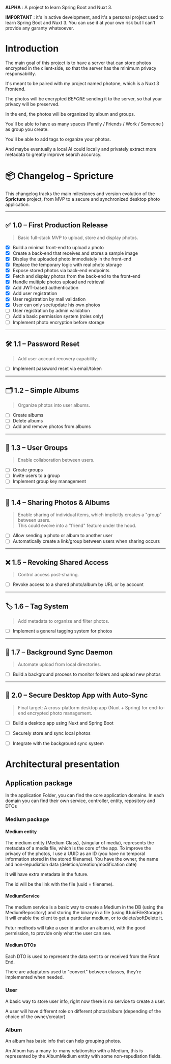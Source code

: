 **ALPHA** : A project to learn Spring Boot and Nuxt 3.

**IMPORTANT** : it's in active development, and it's a personal project used to learn Spring Boot and Nuxt 3.
You can use it at your own risk but I can't provide any garanty whatsoever.

# Introduction
The main goal of this project is to have a server that can store photos encrypted in the client-side, so that the server has the minimum privacy responsability.

It's meant to be paired with my project named photone, which is a Nuxt 3 Frontend.

The photos will be encrypted *BEFORE* sending it to the server, so that your privacy will be preserved.

In the end, the photos will be organized by album and groups. 

You'll be able to have as many spaces (Family / Friends / Work / Someone ) as group you create.

You'll be able to add tags to organize your photos. 

And maybe eventually a local AI could locally and privately extract more metadata to greatly improve search accuracy.

# 📦 Changelog – Spricture

This changelog tracks the main milestones and version evolution of the **Spricture** project, from MVP to a secure and synchronized desktop photo application.

---

## ✅ 1.0 – First Production Release

> Basic full-stack MVP to upload, store and display photos.

- [x] Build a minimal front-end to upload a photo
- [x] Create a back-end that receives and stores a sample image
- [x] Display the uploaded photo immediately in the front-end
- [x] Replace the temporary logic with real photo storage
- [x] Expose stored photos via back-end endpoints
- [x] Fetch and display photos from the back-end to the front-end
- [x] Handle multiple photos upload and retrieval
- [x] Add JWT-based authentication
- [X] Add user registration
- [X] User registration by mail validation
- [X] User can only see/update his own photos
- [ ] User registration by admin validation
- [ ] Add a basic permission system (roles only)
- [ ] Implement photo encryption before storage

---

## 🛠 1.1 – Password Reset

> Add user account recovery capability.

- [ ] Implement password reset via email/token

---

## 🗂 1.2 – Simple Albums

> Organize photos into user albums.

- [ ] Create albums
- [ ] Delete albums
- [ ] Add and remove photos from albums

---

## 👥 1.3 – User Groups

> Enable collaboration between users.

- [ ] Create groups
- [ ] Invite users to a group
- [ ] Implement group key management

---

## 🔗 1.4 – Sharing Photos & Albums

> Enable sharing of individual items, which implicitly creates a "group" between users.  
> This could evolve into a "friend" feature under the hood.

- [ ] Allow sending a photo or album to another user
- [ ] Automatically create a link/group between users when sharing occurs

---

## ❌ 1.5 – Revoking Shared Access

> Control access post-sharing.

- [ ] Revoke access to a shared photo/album by URL or by account

---

## 🏷 1.6 – Tag System

> Add metadata to organize and filter photos.

- [ ] Implement a general tagging system for photos

---

## 🔁 1.7 – Background Sync Daemon

> Automate upload from local directories.

- [ ] Build a background process to monitor folders and upload new photos

---

## 🚀 2.0 – Secure Desktop App with Auto-Sync

> Final target: A cross-platform desktop app (Nuxt + Spring) for end-to-end encrypted photo management.

- [ ] Build a desktop app using Nuxt and Spring Boot
- [ ] Securely store and sync local photos
- [ ] Integrate with the background sync system


# Architectural presentation

## Application package
In the application Folder, you can find the core application domains.
In each domain you can find their own service, controller, entity, repository and DTOs

### Medium package

#### Medium entity 
The medium entity (Medium Class), (singular of media), represents the metadata of a media file, which is the core of the app.
To improve the privacy of the photos, I use a UUID as an ID (you have no temporal information stored in the stored filename).
You have the owner, the name and non-repudiation data (deletion/creation/modification date)

It will have extra metadata in the future.

The id will be the link with the file (uuid = filename).

#### MediumService
The medium service is a basic way to create a Medium in the DB (using the MediumRepository) and storing the binary in a file (using IUuidFileStorage).
It will enable the client to get a particular medium, or to delete/softDelete it.

Futur methods will take a user id and/or an album id, with the good permission, to provide only what the user can see.

#### Medium DTOs
Each DTO is used to represent the data sent to or received from the Front End.

There are adaptators used to "convert" between classes, they're implemented when needed.

### User
A basic way to store user info, right now there is no service to create a user.

A user will have different role on different photos/album (depending of the choice of the owner/creator)

### Album
An album has basic info that can help grouping photos. 

An Album has a many-to-many relationship with a Medium, this is represented by the AlbumMedium entity with some non-repudiation fields.
